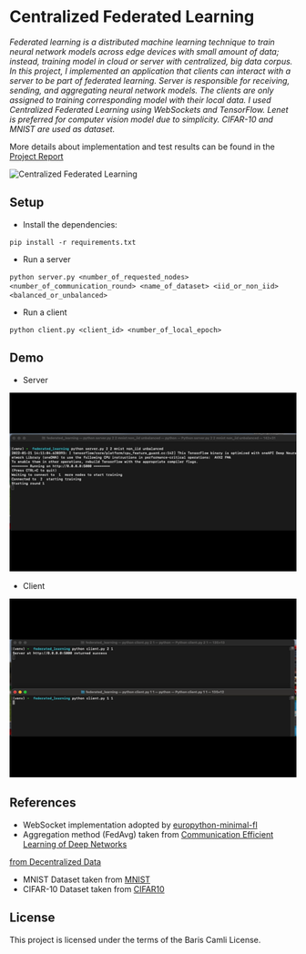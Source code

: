 # Centralized Federated Learning

_Federated learning is a distributed machine learning technique to train neural network models across edge devices with small amount of data; instead, training model in cloud or server with centralized, big data corpus. In this project, I implemented an application that clients can interact with a server to be part of federated learning. Server is responsible for receiving, sending, and aggregating neural network models. The clients are only assigned to training corresponding model with their local data. I used Centralized Federated Learning using WebSockets and TensorFlow. Lenet is preferred for computer vision model due to simplicity. CIFAR-10 and MNIST are used as dataset._

<div>More details about implementation and test results can be found in the <a href="https://github.com/bariscamli/federated-learning/blob/main/Centralized%20Federated%20Learning.pdf" title="Report">Project Report</a></div>


![Centralized Federated Learning](https://github.com/bariscamli/federated-learning/blob/main/image.png?raw=true)

## Setup

- Install the dependencies:

```
pip install -r requirements.txt
```

- Run a server 
```
python server.py <number_of_requested_nodes> <number_of_communication_round> <name_of_dataset> <iid_or_non_iid> <balanced_or_unbalanced>
```

- Run a client
```
python client.py <client_id> <number_of_local_epoch>
```

## Demo
- Server

![](server.gif)

- Client

![](client.gif)

## References
* <div>WebSocket implementation adopted by <a href="https://github.com/DhanshreeA/europython-minimal-fl" title="europython-minimal-fl">europython-minimal-fl</a></div>
* <div>Aggregation method (FedAvg) taken from <a href="https://arxiv.org/pdf/1602.05629.pdf" title="Article">Communication Efficient Learning of Deep Networks
from Decentralized Data</a></div>
* <div>MNIST Dataset taken from <a href="https://www.tensorflow.org/datasets/catalog/mnist" title="MNIST">MNIST</a></div>
* <div>CIFAR-10 Dataset taken from <a href="https://www.tensorflow.org/datasets/catalog/cifar10" title="CIFAR-10">CIFAR10</a></div>

## License

This project is licensed under the terms of the Baris Camli License.









